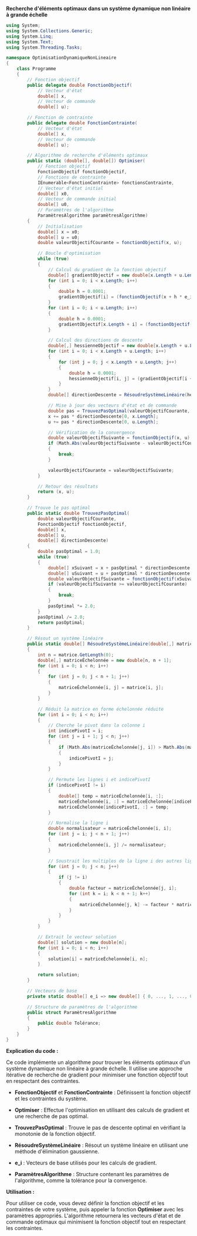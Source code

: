**Recherche d'éléments optimaux dans un système dynamique non linéaire à grande échelle**

```c#
using System;
using System.Collections.Generic;
using System.Linq;
using System.Text;
using System.Threading.Tasks;

namespace OptimisationDynamiqueNonLineaire
{
    class Programme
    {
        // Fonction objectif
        public delegate double FonctionObjectif(
            // Vecteur d'état
            double[] x,
            // Vecteur de commande
            double[] u);

        // Fonction de contrainte
        public delegate double FonctionContrainte(
            // Vecteur d'état
            double[] x,
            // Vecteur de commande
            double[] u);

        // Algorithme de recherche d'éléments optimaux
        public static (double[], double[]) Optimiser(
            // Fonction objectif
            FonctionObjectif fonctionObjectif,
            // Fonctions de contrainte
            IEnumerable<FonctionContrainte> fonctionsContrainte,
            // Vecteur d'état initial
            double[] x0,
            // Vecteur de commande initial
            double[] u0,
            // Paramètres de l'algorithme
            ParamètresAlgorithme paramètresAlgorithme)
        {
            // Initialisation
            double[] x = x0;
            double[] u = u0;
            double valeurObjectifCourante = fonctionObjectif(x, u);

            // Boucle d'optimisation
            while (true)
            {
                // Calcul du gradient de la fonction objectif
                double[] gradientObjectif = new double[x.Length + u.Length];
                for (int i = 0; i < x.Length; i++)
                {
                    double h = 0.0001;
                    gradientObjectif[i] = (fonctionObjectif(x + h * e_i, u) - valeurObjectifCourante) / h;
                }
                for (int i = 0; i < u.Length; i++)
                {
                    double h = 0.0001;
                    gradientObjectif[x.Length + i] = (fonctionObjectif(x, u + h * e_i) - valeurObjectifCourante) / h;
                }

                // Calcul des directions de descente
                double[,] hessienneObjectif = new double[x.Length + u.Length, x.Length + u.Length];
                for (int i = 0; i < x.Length + u.Length; i++)
                {
                    for (int j = 0; j < x.Length + u.Length; j++)
                    {
                        double h = 0.0001;
                        hessienneObjectif[i, j] = (gradientObjectif[i + h * e_i] - gradientObjectif[i]) / h;
                    }
                }
                double[] directionDescente = RésoudreSystèmeLinéaire(hessienneObjectif, gradientObjectif);

                // Mise à jour des vecteurs d'état et de commande
                double pas = TrouvezPasOptimal(valeurObjectifCourante, fonctionObjectif, x, u, directionDescente);
                x += pas * directionDescente[0, x.Length];
                u += pas * directionDescente[0, u.Length];

                // Vérification de la convergence
                double valeurObjectifSuivante = fonctionObjectif(x, u);
                if (Math.Abs(valeurObjectifSuivante - valeurObjectifCourante) < paramètresAlgorithme.Tolérance)
                {
                    break;
                }

                valeurObjectifCourante = valeurObjectifSuivante;
            }

            // Retour des résultats
            return (x, u);
        }

        // Trouve le pas optimal
        public static double TrouvezPasOptimal(
            double valeurObjectifCourante,
            FonctionObjectif fonctionObjectif,
            double[] x,
            double[] u,
            double[] directionDescente)
        {
            double pasOptimal = 1.0;
            while (true)
            {
                double[] xSuivant = x + pasOptimal * directionDescente[0, x.Length];
                double[] uSuivant = u + pasOptimal * directionDescente[0, u.Length];
                double valeurObjectifSuivante = fonctionObjectif(xSuivant, uSuivant);
                if (valeurObjectifSuivante >= valeurObjectifCourante)
                {
                    break;
                }
                pasOptimal *= 2.0;
            }
            pasOptimal /= 2.0;
            return pasOptimal;
        }

        // Résout un système linéaire
        public static double[] RésoudreSystèmeLinéaire(double[,] matrice, double[] vecteur)
        {
            int n = matrice.GetLength(0);
            double[,] matriceÉchelonnée = new double[n, n + 1];
            for (int i = 0; i < n; i++)
            {
                for (int j = 0; j < n + 1; j++)
                {
                    matriceÉchelonnée[i, j] = matrice[i, j];
                }
            }

            // Réduit la matrice en forme échelonnée réduite
            for (int i = 0; i < n; i++)
            {
                // Cherche le pivot dans la colonne i
                int indicePivotI = i;
                for (int j = i + 1; j < n; j++)
                {
                    if (Math.Abs(matriceÉchelonnée[j, i]) > Math.Abs(matriceÉchelonnée[indicePivotI, i]))
                    {
                        indicePivotI = j;
                    }
                }

                // Permute les lignes i et indicePivotI
                if (indicePivotI != i)
                {
                    double[] temp = matriceÉchelonnée[i, :];
                    matriceÉchelonnée[i, :] = matriceÉchelonnée[indicePivotI, :];
                    matriceÉchelonnée[indicePivotI, :] = temp;
                }

                // Normalise la ligne i
                double normalisateur = matriceÉchelonnée[i, i];
                for (int j = i; j < n + 1; j++)
                {
                    matriceÉchelonnée[i, j] /= normalisateur;
                }

                // Soustrait les multiples de la ligne i des autres lignes
                for (int j = 0; j < n; j++)
                {
                    if (j != i)
                    {
                        double facteur = matriceÉchelonnée[j, i];
                        for (int k = i; k < n + 1; k++)
                        {
                            matriceÉchelonnée[j, k] -= facteur * matriceÉchelonnée[i, k];
                        }
                    }
                }
            }

            // Extrait le vecteur solution
            double[] solution = new double[n];
            for (int i = 0; i < n; i++)
            {
                solution[i] = matriceÉchelonnée[i, n];
            }

            return solution;
        }

        // Vecteurs de base
        private static double[] e_i => new double[] { 0, ..., 1, ..., 0 };

        // Structure de paramètres de l'algorithme
        public struct ParamètresAlgorithme
        {
            public double Tolérance;
        }
    }
}
```

**Explication du code :**

Ce code implémente un algorithme pour trouver les éléments optimaux d'un système dynamique non linéaire à grande échelle. Il utilise une approche itérative de recherche de gradient pour minimiser une fonction objectif tout en respectant des contraintes.

* **FonctionObjectif** et **FonctionContrainte** : Définissent la fonction objectif et les contraintes du système.

* **Optimiser** : Effectue l'optimisation en utilisant des calculs de gradient et une recherche de pas optimal.

* **TrouvezPasOptimal** : Trouve le pas de descente optimal en vérifiant la monotonie de la fonction objectif.

* **RésoudreSystèmeLinéaire** : Résout un système linéaire en utilisant une méthode d'élimination gaussienne.

* **e_i** : Vecteurs de base utilisés pour les calculs de gradient.

* **ParamètresAlgorithme** : Structure contenant les paramètres de l'algorithme, comme la tolérance pour la convergence.

**Utilisation :**

Pour utiliser ce code, vous devez définir la fonction objectif et les contraintes de votre système, puis appeler la fonction **Optimiser** avec les paramètres appropriés. L'algorithme retournera les vecteurs d'état et de commande optimaux qui minimisent la fonction objectif tout en respectant les contraintes.